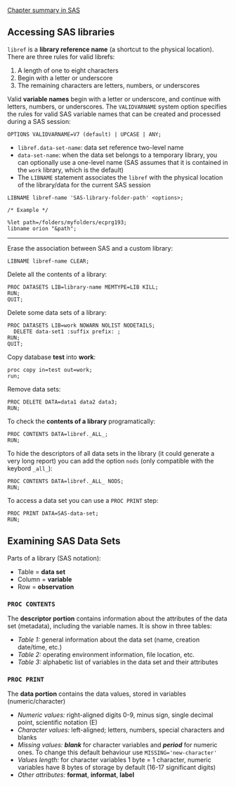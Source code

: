 [Chapter summary in SAS](https://support.sas.com/edu/OLTRN/ECPRG193/m413/m413_3_a_sum.htm)

## Accessing SAS libraries

`libref` is a **library reference name** (a shortcut to the physical location). There are three rules for valid librefs:

1. A length of one to eight characters
2. Begin with a letter or underscore
3. The remaining characters are letters, numbers, or underscores

Valid **variable names** begin with a letter or underscore, and continue with letters, numbers, or underscores. The `VALIDVARNAME` system option specifies the rules for valid SAS variable names that can be created and processed during a SAS session: 

```
OPTIONS VALIDVARNAME=V7 (default) | UPCASE | ANY;
```

* `libref.data-set-name`: data set reference two-level name
* `data-set-name`: when the data set belongs to a temporary library, you can optionally use a one-level name (SAS assumes that it is contained in the `work` library, which is the default)
* The `LIBNAME` statement associates the `libref` with the physical location of the library/data for the current SAS session

```
LIBNAME libref-name 'SAS-library-folder-path' <options>;

/* Example */

%let path=/folders/myfolders/ecprg193; 
libname orion "&path";
```

---

Erase the association between SAS and a custom library:

```
LIBNAME libref-name CLEAR;
```

Delete all the contents of a library:

```
PROC DATASETS LIB=library-name MEMTYPE=LIB KILL;
RUN;
QUIT;
```

Delete some data sets of a library:

```
PROC DATASETS LIB=work NOWARN NOLIST NODETAILS; 
  DELETE data-set1 :suffix prefix: ;
RUN; 
QUIT;
```

Copy database **test** into **work**:

```
proc copy in=test out=work;
run;
```

Remove data sets:

```
PROC DELETE DATA=data1 data2 data3;
RUN;
```

To check the **contents of a library** programatically:

```
PROC CONTENTS DATA=libref._ALL_;
RUN;
```

To hide the descriptors of all data sets in the library (it could generate a very long report) you can add the option `nods` (only compatible with the keybord `_all_`):

```
PROC CONTENTS DATA=libref._ALL_ NODS;
RUN;
```

To access a data set you can use a `PROC PRINT` step:

```
PROC PRINT DATA=SAS-data-set;
RUN;
```

## Examining SAS Data Sets

Parts of a library (SAS notation):

* Table = **data set**
* Column = **variable**
* Row = **observation**
 

### `PROC CONTENTS`
The **descriptor portion** contains information about the attributes of the data set (metadata), including the variable names. It is show in three tables:

* *Table 1:* general information about the data set (name, creation date/time, etc.)
* *Table 2:* operating environment information, file location, etc.
* *Table 3:* alphabetic list of variables in the data set and their attributes

### `PROC PRINT`
The **data portion** contains the data values, stored in variables (numeric/character)

* *Numeric values:* right-aligned digits 0-9, minus sign, single decimal point, scientific notation (E)
* *Character values:* left-aligned; letters, numbers, special characters and blanks
* *Missing values:* ***blank*** for character variables and ***period*** for numeric ones. To change this default behaviour use  `MISSING='new-character'` 
* *Values length:* for character variables 1 byte = 1 character, numeric variables have 8 bytes of storage by default (16-17 significant digits)
* *Other attributes:* **format**, **informat**, **label**
